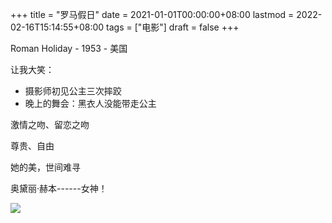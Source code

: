 +++
title = "罗马假日"
date = 2021-01-01T00:00:00+08:00
lastmod = 2022-02-16T15:14:55+08:00
tags = ["电影"]
draft = false
+++

Roman Holiday - 1953 - 美国

让我大笑：

- 摄影师初见公主三次摔跤
- 晚上的舞会：黑衣人没能带走公主

激情之吻、留恋之吻

尊贵、自由

她的美，世间难寻

奥黛丽·赫本------女神！

![](https://images.yidajiabei.xyz/audrey-hepburn.png)
